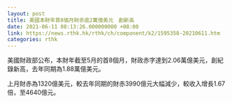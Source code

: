 ```yaml
---
layout: post
title: 美國本財年首8個月財赤逾2萬億美元　創新高
date: 2021-06-11 08:13:26.000000000 +08:00
link: https://news.rthk.hk/rthk/ch/component/k2/1595358-20210611.htm
categories: rthk
---
```


美國財政部公布，本財年截至5月的首8個月，財政赤字達到2.06萬億美元，創紀錄新高，去年同期為1.88萬億美元。

上月財赤為1320億美元，較去年同期的財赤3990億元大幅減少，較收入增長1.67倍，至4640億元。
